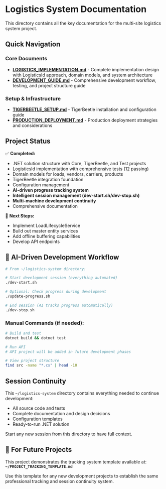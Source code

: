 # Logistics System Documentation

This directory contains all the key documentation for the multi-site logistics system project.

## Quick Navigation

### Core Documents
- **[LOGISTICS_IMPLEMENTATION.md](./LOGISTICS_IMPLEMENTATION.md)** - Complete implementation design with LogisticsId approach, domain models, and system architecture
- **[DEVELOPMENT_GUIDE.md](./DEVELOPMENT_GUIDE.md)** - Comprehensive development workflow, testing, and project structure guide

### Setup & Infrastructure
- **[TIGERBEETLE_SETUP.md](./TIGERBEETLE_SETUP.md)** - TigerBeetle installation and configuration guide
- **[PRODUCTION_DEPLOYMENT.md](./PRODUCTION_DEPLOYMENT.md)** - Production deployment strategies and considerations

## Project Status

✅ **Completed:**
- .NET solution structure with Core, TigerBeetle, and Test projects
- LogisticsId implementation with comprehensive tests (12 passing)
- Domain models for loads, vendors, carriers, products
- TigerBeetle integration foundation
- Configuration management
- **AI-driven progress tracking system**
- **Intelligent session management (dev-start.sh/dev-stop.sh)**
- **Multi-machine development continuity**
- Comprehensive documentation

🚧 **Next Steps:**
- Implement LoadLifecycleService
- Build out master entity services
- Add offline buffering capabilities
- Develop API endpoints

## 🊆 AI-Driven Development Workflow

```bash
# From ~/logistics-system directory:

# Start development session (everything automated)
./dev-start.sh

# Optional: Check progress during development
./update-progress.sh

# End session (AI tracks progress automatically)
./dev-stop.sh
```

### Manual Commands (if needed):
```bash
# Build and test
dotnet build && dotnet test

# Run API
# API project will be added in future development phases

# View project structure
find src -name "*.cs" | head -10
```

## Session Continuity

This `~/logistics-system` directory contains everything needed to continue development:
- All source code and tests
- Complete documentation and design decisions
- Configuration templates
- Ready-to-run .NET solution

Start any new session from this directory to have full context.

## 🎯 **For Future Projects**

This project demonstrates the tracking system template available at:
**`~/PROJECT_TRACKING_TEMPLATE.md`**

Use this template for any new development projects to establish the same professional tracking and session continuity system.
